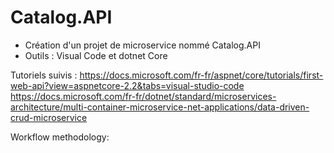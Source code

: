 # Catalog.API
- Création d'un projet de microservice nommé Catalog.API
- Outils : Visual Code et dotnet Core

Tutoriels suivis :
https://docs.microsoft.com/fr-fr/aspnet/core/tutorials/first-web-api?view=aspnetcore-2.2&tabs=visual-studio-code
https://docs.microsoft.com/fr-fr/dotnet/standard/microservices-architecture/multi-container-microservice-net-applications/data-driven-crud-microservice

Workflow methodology:

